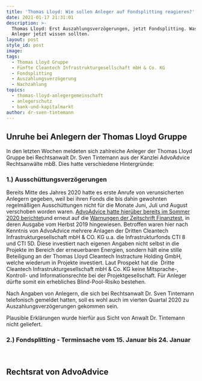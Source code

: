 ```yaml
---
title: 'Thomas Lloyd: Wie sollen Anleger auf Fondsplitting reagieren?'
date: 2021-01-17 21:31:01
description: >-
  Thomas Lloyd: Erst Auszahlungsverzögerungen, jetzt Fondsplitting. Was besorgte
  Anleger jetzt wissen sollten.
layout: post
style_id: post
image:
tags:
  - Thomas Lloyd Gruppe
  - Fünfte Cleantech Infrastrukturgesellschaft mbH & Co. KG
  - Fondsplitting
  - Auszahlungsverzögerung
  - Nachzahlung
topics:
  - thomas-lloyd-anlegergemeinschaft
  - anlegerschutz
  - bank-und-kapitalmarkt
author: dr-sven-tintemann
---
```


## Unruhe bei Anlegern der Thomas Lloyd Gruppe

In den letzten Wochen meldeten sich zahlreiche Anleger der Thomas Lloyd Gruppe bei Rechtsanwalt Dr. Sven Tintemann aus der Kanzlei AdvoAdvice Rechtsanwälte mbB. Dies hatte verschiedene Hintergründe:

### 1\.) Ausschüttungsverzögerungen

Bereits Mitte des Jahres 2020 hatte es erste Anrufe von verunsicherten Anlegern gegeben, weil bei ihren Fonds die bis dahin gewohnten regelmä&szlig;igen Ausschüttungen nicht für die Monate Juni, Juli und August verschoben worden waren. [AdvoAdvice hatte hierüber bereits im Sommer 2020 berichtet](/blog/thomas-lloyd-verz%C3%B6gerte-aussch%C3%BCttungen-f%C3%BCr-juni-und-juli-angek%C3%BCndigt/)und erneut auf die [Warnungen der Zeitschrift Finanztest](/blog/thomas-lloyd-fonds-auf-warnliste-bei-finanztest/), in deren Ausgabe vom Herbst 2019 hingewiesen. Betroffen waren hier nach Kenntnis von AdvoAdvice mehrere Anlagen der Dritten Cleantech Infrastrukturgesellschaft mbH & CO. KG u.a. die Infrastrukturfonds CTI 8 und CTI 5D. Diese investiert nach eigenen Angaben nicht selbst in die Projekte im Bereich der erneuerbaren Energien, sondern hält eine stille Beteiligung an der Thomas Lloyd Cleantech Instracture Holding GmbH, welche wiederum in Projekte investiert. Laut Prospekt hat die &nbsp;Dritte Cleantech Infrastrukturgesellschaft mbH & Co. KG keine Mitsprache-, Kontroll- und Informationsrechte bei der Projektgesellschaft. Für Anleger dürfte somit ein erhebliches Blind-Pool-Risiko bestehen.

Nach Angaben von Anlegern, die sich bei Rechtsanwalt Dr. Sven Tintemann telefonisch gemeldet hatten, soll es wohl auch im vierten Quartal 2020 zu Auszahlungsverzögerungen gekommen sein.&nbsp;

Plausible Erklärungen wurde hierfür aus Sicht von Anwalt Dr. Tintemann nicht geliefert.&nbsp;

### 2\.) Fondsplitting - Terminsache vom 15. Januar bis 24. Januar

&nbsp;

## Rechtsrat von AdvoAdvice

&nbsp;

&nbsp;
